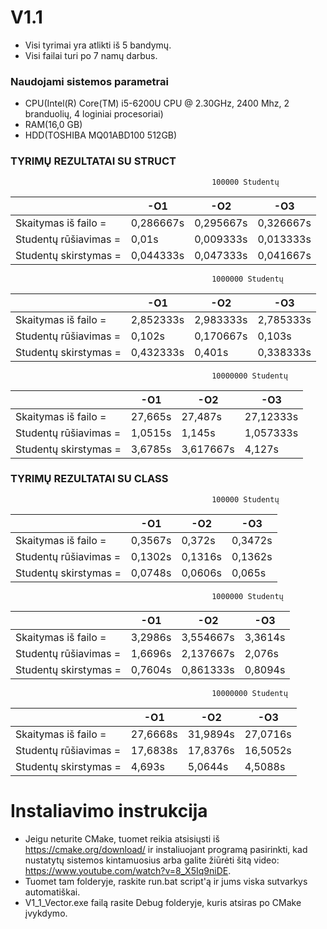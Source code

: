 # V1.1

- Visi tyrimai yra atlikti iš 5 bandymų.
- Visi failai turi po 7 namų darbus.
### Naudojami sistemos parametrai
- CPU(Intel(R) Core(TM) i5-6200U CPU @ 2.30GHz, 2400 Mhz, 2 branduolių, 4 loginiai procesoriai)
- RAM(16,0 GB)
- HDD(TOSHIBA MQ01ABD100 512GB)

### TYRIMŲ REZULTATAI SU STRUCT
                                                 100000 Studentų

|                       | -O1                           | -O2                           | -O3                           |
|-----------------------|-------------------------------|-------------------------------|-------------------------------|
| Skaitymas iš failo =  | 0,286667s                     | 0,295667s                     | 0,326667s                     |
| Studentų rūšiavimas = | 0,01s                         | 0,009333s                     | 0,013333s                     |
| Studentų skirstymas = | 0,044333s                     | 0,047333s                     | 0,041667s                     |

                                                 1000000 Studentų

|                       | -O1                           | -O2                           | -O3                           |
|-----------------------|-------------------------------|-------------------------------|-------------------------------|
| Skaitymas iš failo =  | 2,852333s                     | 2,983333s                     | 2,785333s                     |
| Studentų rūšiavimas = | 0,102s                        | 0,170667s                     | 0,103s                        |
| Studentų skirstymas = | 0,432333s                     | 0,401s                        | 0,338333s                     |

                                                 10000000 Studentų

|                       | -O1                           | -O2                           | -O3                           |
|-----------------------|-------------------------------|-------------------------------|-------------------------------|
| Skaitymas iš failo =  | 27,665s                       | 27,487s                       | 27,12333s                     |
| Studentų rūšiavimas = | 1,0515s                       | 1,145s                        | 1,057333s                     |
| Studentų skirstymas = | 3,6785s                       | 3,617667s                     | 4,127s                        |

### TYRIMŲ REZULTATAI SU CLASS
                                                 100000 Studentų

|                       | -O1                           | -O2                           | -O3                           |
|-----------------------|-------------------------------|-------------------------------|-------------------------------|
| Skaitymas iš failo =  | 0,3567s                       | 0,372s                        | 0,3472s                       |
| Studentų rūšiavimas = | 0,1302s                       | 0,1316s                       | 0,1362s                       |
| Studentų skirstymas = | 0,0748s                       | 0,0606s                       | 0,065s                        |

                                                 1000000 Studentų

|                       | -O1                           | -O2                           | -O3                           |
|-----------------------|-------------------------------|-------------------------------|-------------------------------|
| Skaitymas iš failo =  | 3,2986s                       | 3,554667s                     | 3,3614s                       |
| Studentų rūšiavimas = | 1,6696s                       | 2,137667s                     | 2,076s                        |
| Studentų skirstymas = | 0,7604s                       | 0,861333s                     | 0,8094s                       |

                                                 10000000 Studentų

|                       | -O1                           | -O2                           | -O3                           |
|-----------------------|-------------------------------|-------------------------------|-------------------------------|
| Skaitymas iš failo =  | 27,6668s                      | 31,9894s                      | 27,0716s                      |
| Studentų rūšiavimas = | 17,6838s                      | 17,8376s                      | 16,5052s                      |
| Studentų skirstymas = | 4,693s                        | 5,0644s                       | 4,5088s                       |

# Instaliavimo instrukcija
- Jeigu neturite CMake, tuomet reikia atsisiųsti iš https://cmake.org/download/ ir instaliuojant programą pasirinkti, kad nustatytų sistemos kintamuosius arba galite žiūrėti šitą video: https://www.youtube.com/watch?v=8_X5Iq9niDE.
- Tuomet tam folderyje, raskite run.bat script'ą ir jums viska sutvarkys automatiškai.
- V1_1_Vector.exe failą rasite Debug folderyje, kuris atsiras po CMake įvykdymo.